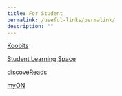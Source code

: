 ```yaml
---
title: For Student
permalink: /useful-links/permalink/
description: ""
---
```

[Koobits](https://member.koobits.com/)

[Student Learning Space](https://vle.learning.moe.edu.sg/login)

[discoveReads](https://childrenandteens.nlb.gov.sg/)

[myON](https://www.myon.com.sg/login/)